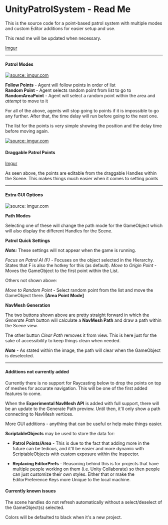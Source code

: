 # UnityPatrolSystem - Read Me

This is the source code for a point-based patrol system with multiple modes and custom Editor additions for easier setup and use.

This read me will be updated when necessary. 

[Imgur](https://i.imgur.com/zyK3DPn.gif)

---

#### Patrol Modes

<a href="https://imgur.com/GgfaFj3"><img src="https://i.imgur.com/GgfaFj3.png" title="source: imgur.com" /></a>


**Follow Points** - Agent will follow points in order of list    
**Random Point** - Agent selects random point from list to go to   
**RandomAreaPoint** - Agent will select a random point within the area and *attempt* to move to it

For all of the above, agents will stop going to points if it is impossible to go any further.
After that, the time delay will run before going to the next one. 

The list for the points is very simple showing the position and the delay time before moving again.

<a href="https://imgur.com/hWEi8KO"><img src="https://i.imgur.com/hWEi8KO.png" title="source: imgur.com" /></a>

#### Draggable Patrol Points

[Imgur](https://i.imgur.com/eUWmtHx.gifv)

As seen above, the points are editable from the draggable Handles within the Scene. This makes things much easier when it comes to setting points

---

#### Extra GUI Options

<img src="https://i.imgur.com/eaaBYeK.png" title="source: imgur.com" />

**Path Modes**

Selecting one of these will change the path mode for the GameObject which will also display the different Handles for the Scene.

**Patrol Quick Settings**

***Note:*** These settings will not appear when the game is running. 

*Focus on Patrol AI (F)* - Focuses on the object selected in the Hierarchy. States that F is also the hotkey for this (as default).
*Move to Origin Point* - Moves the GameObject to the first point within the List.

Others not shown above:

*Move to Random Point* - Select random point from the list and move the GameObject there. **[Area Point Mode]**

**NavMesh Generation**

The two buttons shown above are pretty straight forward in which the *Generate Path* button will calculate a **NavMesh Path** and draw a path within the Scene view.

The other button *Clear Path* removes it from view. This is here just for the sake of accessibility to keep things clean when needed.

***Note*** - As stated within the image, the path will clear when the GameObject is deselected.

---

#### Additions not currently added

Currently there is no support for Raycasting below to drop the points on top of meshes for accurate navigation. This will be one of the first added features to come.

When the **Experimental NavMesh API** is added with full support, there will be an update to the Generate Path preview. Until then, it'll only show a path connecting to NavMesh vertices.

More GUI additions - anything that can be useful or help make things easier.

**ScriptableObjects** may be used to store the data for:

- **Patrol Points/Area** - This is due to the fact that adding more in the future can be tedious, and it'll be easier and more dynamic with ScriptableObjects with custom exposure within the Inspector.

- **Replacing EditorPrefs** - Reasoning behind this is for projects that have multiple people working on them (i.e. Unity Collaborate) so then people can just customize their own styles. Either that or make the EditorPreference Keys more Unique to the local machine.

#### Currently known issues

The scene handles do not refresh automatically without a select/deselect of the GameObject(s) selected.

Colors will be defaulted to black when it's a new project. 
